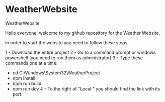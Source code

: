 # WeatherWebsite
WeatherWebsite

Hello everyone, welcome to my github repository for the Weather Website.

In order to start the website you need to follow these steps.

1 - Download the entire project
2 - Go to a command prompt or windows powershell (you need to run them as administrator)
3 - Type these commands one at a time:
 - cd C:\Windows\System32\WeatherProject
 - npm install
 - npm run build
 - npm run dev
4 - To the right of "Local:" you should find the link with its port

